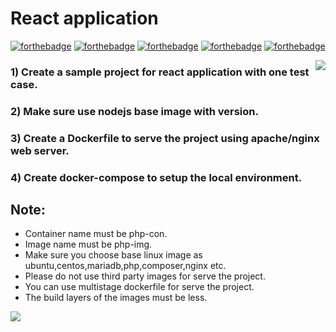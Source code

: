 # React application

[![forthebadge](https://forthebadge.com/images/badges/built-with-love.svg)](https://forthebadge.com)
[![forthebadge](https://forthebadge.com/images/badges/0-percent-optimized.svg)](https://forthebadge.com)
[![forthebadge](https://forthebadge.com/images/badges/powered-by-coffee.svg)](https://forthebadge.com)
[![forthebadge](https://forthebadge.com/images/badges/powered-by-responsibility.svg)](https://forthebadge.com)
[![forthebadge](https://forthebadge.com/images/badges/built-by-developers.svg)](https://forthebadge.com)

<img align='right' src="https://miro.medium.com/max/624/1*hWVuG63ZyXU7o8idgUHW5g.gif">

### 1) Create a sample project for react application with one test case.
### 2) Make sure use nodejs base image with version.
### 3) Create a Dockerfile to serve the project using apache/nginx web server.
### 4) Create docker-compose to setup the local environment.

## Note:
* Container name must be php-con.
* Image name must be php-img.
* Make sure you choose base linux image as ubuntu,centos,mariadb,php,composer,nginx etc.
* Please do not use third party images for serve the project.
* You can use multistage dockerfile for serve the project.
* The build layers of the images must be less.

<img align='center' src="https://community-cdn-digitalocean-com.global.ssl.fastly.net/variants/GZ7u8e4EApxz5ybp8iAbR782/035575f2985fe451d86e717d73691e533a1a00545d7230900ed786341dc3c882">